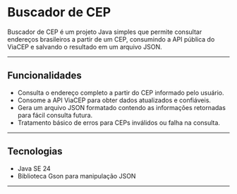 # Buscador de CEP

Buscador de CEP é um projeto Java simples que permite consultar endereços brasileiros a partir de um CEP, consumindo a API pública do ViaCEP e salvando o resultado em um arquivo JSON.

---

## Funcionalidades

- Consulta o endereço completo a partir do CEP informado pelo usuário.
- Consome a API ViaCEP para obter dados atualizados e confiáveis.
- Gera um arquivo JSON formatado contendo as informações retornadas para fácil consulta futura.
- Tratamento básico de erros para CEPs inválidos ou falha na consulta.

---

## Tecnologias

- Java SE 24
- Biblioteca Gson para manipulação JSON

---
